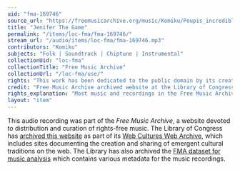 ```yaml
---
uid: "fma-169746"
source_url: "https://freemusicarchive.org/music/Komiku/Poupis_incredible_adventures_/Komiku_-_Poupis_incredible_adventures__-_28_Jenifer_The_Game"
title: "Jenifer The Game"
permalink: "/items/loc-fma/fma-169746/"
stream_url: "/audio/items/loc-fma/fma-169746.mp3"
contributors: "Komiku"
subjects: "Folk | Soundtrack | Chiptune | Instrumental"
collectionUid: "loc-fma"
collectionTitle: "Free Music Archive"
collectionUrl: "/loc-fma/use/"
rights: "This work has been dedicated to the public domain by its creator, thus is free to use and reuse without restriction. You can copy, modify, distribute and perform the work, even for commercial purposes, all without asking permission. Attribution is recommended but not required."
credit: "Free Music Archive archived website at the Library of Congress, Web Archives Division."
rights_explanation: "Most music and recordings in the Free Music Archive are not in the public domain. However, Citizen DJ provides a subset of recordings from the Free Music Archive that were published under a Public domain dedication license by their creators, thus are in the public domain."
layout: "item"
---
```


This audio recording was part of the _Free Music Archive_, a website devoted to distribution and curation of rights-free music. The Library of Congress has [archived this website](https://www.loc.gov/item/lcwaN0026492/) as part of its [Web Cultures Web Archive](https://www.loc.gov/collections/web-cultures-web-archive/about-this-collection/), which includes sites documenting the creation and sharing of emergent cultural traditions on the web. The Library has also archived the [FMA dataset for music analysis](https://catalog.loc.gov/vwebv/search?searchCode=LCCN&searchArg=2018655052&searchType=1&permalink=y) which contains various metadata for the music recordings.
